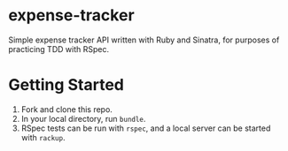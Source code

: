 # expense-tracker
Simple expense tracker API written with Ruby and Sinatra, for purposes of practicing TDD with RSpec.

# Getting Started
1. Fork and clone this repo.
2. In your local directory, run `bundle`.
3. RSpec tests can be run with `rspec`, and a local server can be started with `rackup`.
